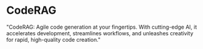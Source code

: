 # CodeRAG
"CodeRAG: Agile code generation at your fingertips. With cutting-edge AI, it accelerates development, streamlines workflows, and unleashes creativity for rapid, high-quality code creation."
